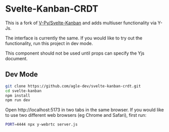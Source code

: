 # Svelte-Kanban-CRDT

This is a fork of [V-Py/Svelte-Kanban](https://github.com/V-Py/svelte-kanban) and adds multiuser functionality via Y-Js.

The interface is currently the same. If you would like to try out the functionality, run this project in dev mode.

This component should not be used until props can specify the Yjs document.

## Dev Mode

```sh
git clone https://github.com/agle-dev/svelte-kanban-crdt.git
cd svelte-kanban
npm install
npm run dev
```

Open http://localhost:5173 in two tabs in the same browser. If you would like to use two different web browsers (eg Chrome and Safari), first run:

```sh
PORT=4444 npx y-webrtc server.js
```
